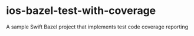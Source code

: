 # ios-bazel-test-with-coverage
A sample Swift Bazel project that implements test code coverage reporting
